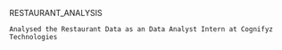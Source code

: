  RESTAURANT_ANALYSIS

    Analysed the Restaurant Data as an Data Analyst Intern at Cognifyz Technologies
